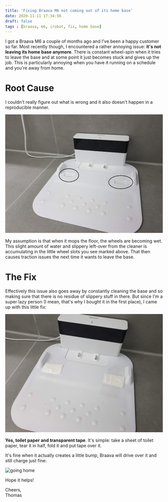 ```yaml
---
title: 'Fixing Braava M6 not coming out of its home base'
date: 2020-11-11 17:34:50
draft: false
tags : [braava, m6, irobot, fix, home base]
---
```


I got a Braava M6 a couple of months ago and I've been a happy customer so far. Most recently though, I encountered a rather annoying issue: **it's not leaving its home base anymore**. There is constant wheel-spin when it tries to leave the base and at some point it just becomes stuck and gives up the job. This is particularly annoying when you have it running on a schedule and you're away from home. 

Root Cause
==========

I couldn't really figure out what is wrong and it also doesn't happen in a reproducible manner. 

![home base](assets/braava_original.png)

My assumption is that when it mops the floor, the wheels are becoming wet. This slight amount of water and slippery left-over from the cleaner is accumulating in the little wheel slots you see marked above. That then causes traction issues the next time it wants to leave the base.

The Fix
=======

Effectively this issue also goes away by constantly cleaning the base and so making sure that there is no residue of slippery stuff in there. But since I'm a super lazy person (I mean, that's why I bought it in the first place), I came up with this little fix:

![home base fixed](assets/braava_fixed.jpg)

**Yes, toilet paper and transparent tape**. It's simple: take a sheet of toilet paper, tear it in half, fold it and put tape over it.

It's fine when it actually creates a little bump, Braava will drive over it and still charge just fine:

![going home](assets/braava_home.gif)

Hope it helps!

Cheers,  
Thomas